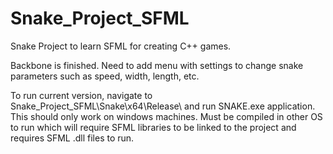 # Snake_Project_SFML
Snake Project to learn SFML for creating C++ games.

Backbone is finished. Need to add menu with settings to change snake parameters such as speed, width, length, etc.

To run current version, navigate to Snake_Project_SFML\Snake\x64\Release\ and run SNAKE.exe application.
This should only work on windows machines. Must be compiled in other OS to run which will require SFML libraries to be linked to the project and requires SFML .dll files to run.
